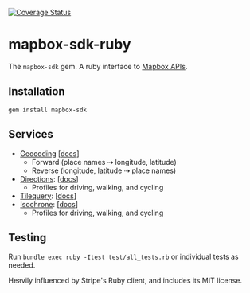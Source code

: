 [![Coverage Status](https://coveralls.io/repos/github/mapbox/mapbox-sdk-rb/badge.svg?branch=master)](https://coveralls.io/github/mapbox/mapbox-sdk-rb?branch=master)

# mapbox-sdk-ruby

The `mapbox-sdk` gem. A ruby interface to [Mapbox APIs](https://www.mapbox.com/developers/api/).

## Installation

```
gem install mapbox-sdk
```

## Services

* [Geocoding](https://www.mapbox.com/api-documentation/#geocoding) [[docs](https://github.com/mapbox/mapbox-sdk-rb/blob/update-docs/docs/geocoding.md)]
  * Forward (place names ⇢  longitude, latitude)
  * Reverse (longitude, latitude ⇢ place names)
* [Directions](https://www.mapbox.com/api-documentation/#directions): [[docs](https://github.com/mapbox/mapbox-sdk-rb/blob/update-docs/docs/directions.md)]
  * Profiles for driving, walking, and cycling
* [Tilequery](https://www.mapbox.com/api-documentation/#tilequery): [[docs](https://github.com/mapbox/mapbox-sdk-rb/blob/update-docs/docs/tilequery.md)]
* [Isochrone](https://www.mapbox.com/api-documentation/#isochrone): [[docs](https://github.com/mapbox/mapbox-sdk-rb/blob/update-docs/docs/isochrone.md)]
  * Profiles for driving, walking, and cycling

## Testing

Run `bundle exec ruby -Itest test/all_tests.rb` or individual tests as needed.

Heavily influenced by Stripe's Ruby client, and includes its MIT license.